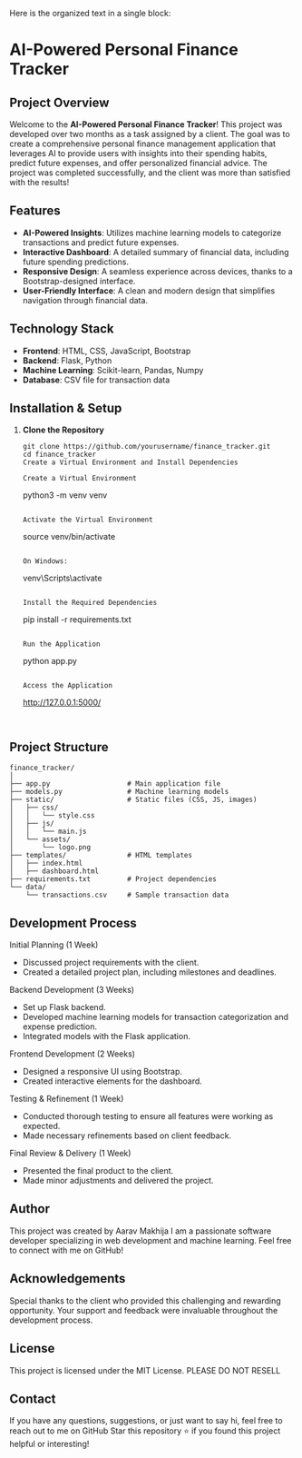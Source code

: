 Here is the organized text in a single block:

**AI-Powered Personal Finance Tracker**
=============================

**Project Overview**
----------------

Welcome to the **AI-Powered Personal Finance Tracker**! This project was developed over two months as a task assigned by a client. The goal was to create a comprehensive personal finance management application that leverages AI to provide users with insights into their spending habits, predict future expenses, and offer personalized financial advice. The project was completed successfully, and the client was more than satisfied with the results!

**Features**
---------

- **AI-Powered Insights**: Utilizes machine learning models to categorize transactions and predict future expenses.
- **Interactive Dashboard**: A detailed summary of financial data, including future spending predictions.
- **Responsive Design**: A seamless experience across devices, thanks to a Bootstrap-designed interface.
- **User-Friendly Interface**: A clean and modern design that simplifies navigation through financial data.

**Technology Stack**
--------------

- **Frontend**: HTML, CSS, JavaScript, Bootstrap
- **Backend**: Flask, Python
- **Machine Learning**: Scikit-learn, Pandas, Numpy
- **Database**: CSV file for transaction data

**Installation & Setup**
-------------------

1. **Clone the Repository**

   ```
   git clone https://github.com/yourusername/finance_tracker.git
   cd finance_tracker
   Create a Virtual Environment and Install Dependencies

   Create a Virtual Environment

   ```
   python3 -m venv venv
   ```

   Activate the Virtual Environment

   ```
   source venv/bin/activate
   ```

   On Windows:

   ```
   venv\Scripts\activate
   ```

   Install the Required Dependencies

   ```
   pip install -r requirements.txt
   ```

   Run the Application

   ```
   python app.py
   ```

   Access the Application

   ```
   http://127.0.0.1:5000/
   ```


**Project Structure**
------------------

```
finance_tracker/
│
├── app.py                   # Main application file
├── models.py                # Machine learning models
├── static/                  # Static files (CSS, JS, images)
│   ├── css/
│   │   └── style.css
│   ├── js/
│   │   └── main.js
│   └── assets/
│       └── logo.png
├── templates/               # HTML templates
│   ├── index.html
│   ├── dashboard.html
├── requirements.txt         # Project dependencies
└── data/
    └── transactions.csv     # Sample transaction data
```

**Development Process**
---------------------

Initial Planning (1 Week)

* Discussed project requirements with the client.
* Created a detailed project plan, including milestones and deadlines.

Backend Development (3 Weeks)

* Set up Flask backend.
* Developed machine learning models for transaction categorization and expense prediction.
* Integrated models with the Flask application.

Frontend Development (2 Weeks)

* Designed a responsive UI using Bootstrap.
* Created interactive elements for the dashboard.

Testing & Refinement (1 Week)

* Conducted thorough testing to ensure all features were working as expected.
* Made necessary refinements based on client feedback.

Final Review & Delivery (1 Week)

* Presented the final product to the client.
* Made minor adjustments and delivered the project.

**Author**
--------

This project was created by Aarav Makhija I am a passionate software developer specializing in web development and machine learning. Feel free to connect with me on GitHub!

**Acknowledgements**
----------------

Special thanks to the client who provided this challenging and rewarding opportunity. Your support and feedback were invaluable throughout the development process.

**License**
---------

This project is licensed under the MIT License. PLEASE DO NOT RESELL

**Contact**
---------

If you have any questions, suggestions, or just want to say hi, feel free to reach out to me on GitHub 
Star this repository ⭐ if you found this project helpful or interesting!
